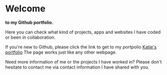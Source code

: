 # Welcome

**to my Github portfolio.**

Here you can check what kind of projects, apps and websites I have coded or been in collaboration.


If you're new to Github, please click the link to get to my portpolio [Katie's portfolio](https://karitiira.github.io)
The page works just like any other webpage.

Need more information of me or the projects I have worked in? Please don't hesitate to contact me via contact information I have shared with you.

